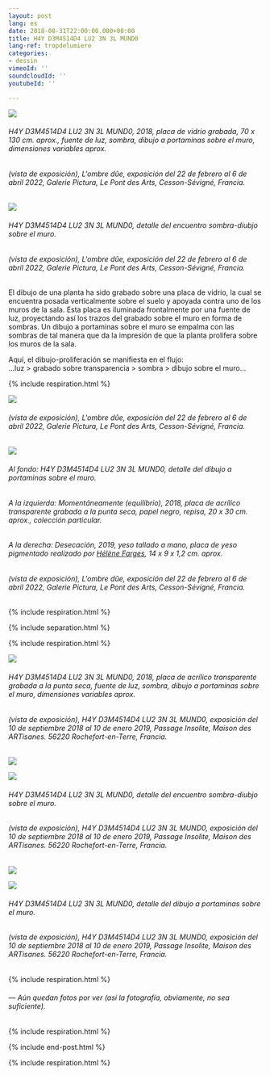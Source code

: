 ```yaml
---
layout: post
lang: es
date: 2018-08-31T22:00:00.000+00:00
title: H4Y D3M4514D4 LU2 3N 3L MUND0
lang-ref: tropdelumiere
categories:
- dessin
vimeoId: ''
soundcloudId: ''
youtubeId: ''

---
```

![](/mepierdoparaver/imgs/1l-y-4-tr0p-d3-lum13r3-d4n5-l3-m0nd3-2018-4-up.jpg)

###### _H4Y D3M4514D4 LU2 3N 3L MUND0_, 2018, placa de vidrio grabada, 70 x 130 cm. aprox., fuente de luz, sombra, dibujo a portaminas sobre el muro, dimensiones variables aprox.

###### (vista de exposición), _L'ombre dûe_, exposición del 22 de febrero al 6 de abril 2022, Galerie Pictura, Le Pont des Arts, Cesson-Sévigné, Francia.

![](/mepierdoparaver/imgs/1l-y-4-tr0p-d3-lum13r3-d4n5-l3-m0nd3-2018-3-up.jpg)

###### _H4Y D3M4514D4 LU2 3N 3L MUND0_, detalle del encuentro sombra-diubjo sobre el muro.

###### (vista de exposición), _L'ombre dûe_, exposición del 22 de febrero al 6 de abril 2022, Galerie Pictura, Le Pont des Arts, Cesson-Sévigné, Francia.

El dibujo de una planta ha sido grabado sobre una placa de vidrio, la cual se encuentra posada verticalmente sobre el suelo y apoyada contra uno de los muros de la sala. Esta placa es iluminada frontalmente por una fuente de luz, proyectando así los trazos del grabado sobre el muro en forma de sombras. Un dibujo a portaminas sobre el muro se empalma con las sombras de tal manera que da la impresión de que la planta prolifera sobre los muros de la sala.

Aquí, el dibujo-proliferación se manifiesta en el flujo:  
...luz > grabado sobre transparencia > sombra > dibujo sobre el muro...

{% include respiration.html %}

![](/mepierdoparaver/imgs/1l-y-4-tr0p-d3-lum13r3-d4n5-l3-m0nd3-2018-7-up.jpg)

###### (vista de exposición), _L'ombre dûe_, exposición del 22 de febrero al 6 de abril 2022, Galerie Pictura, Le Pont des Arts, Cesson-Sévigné, Francia.

![](/mepierdoparaver/imgs/1l-y-4-tr0p-d3-lum13r3-d4n5-l3-m0nd3-2018-5-up.jpg)

###### Al fondo: _H4Y D3M4514D4 LU2 3N 3L MUND0_, detalle del dibujo a portaminas sobre el muro.

###### A la izquierda: _Momentáneamente (equilibrio)_, 2018, placa de acrílico transparente grabada a la punta seca, papel negro, repisa, 20 x 30 cm. aprox., colección particular.

###### A la derecha: _Desecación_, 2019, yeso tallado a mano, placa de yeso pigmentado realizado por [Hélène Farges](https://helenefarges.net/), 14 x 9 x 1,2 cm. aprox.

###### (vista de exposición), _L'ombre dûe_, exposición del 22 de febrero al 6 de abril 2022, Galerie Pictura, Le Pont des Arts, Cesson-Sévigné, Francia.

{% include respiration.html %}

{% include separation.html %}

{% include respiration.html %}

![](/mepierdoparaver/imgs/enredaderas-passage-insolite-1-1-up.jpg)

###### _H4Y D3M4514D4 LU2 3N 3L MUND0_, 2018, placa de acrílico transparente grabada a la punta seca, fuente de luz, sombra, dibujo a portaminas sobre el muro, dimensiones variables aprox.

###### (vista de exposición), _H4Y D3M4514D4 LU2 3N 3L MUND0_, exposición del 10 de septiembre 2018 al 10 de enero 2019, Passage Insolite, Maison des ARTisanes. 56220 Rochefort-en-Terre, Francia.

![](/mepierdoparaver/imgs/enredaderas-passage-insolite-6-c-2-up.jpg)

![](/mepierdoparaver/imgs/enredaderas-passage-insolite-8-3-up.jpg)

###### _H4Y D3M4514D4 LU2 3N 3L MUND0_, detalle del encuentro sombra-diubjo sobre el muro.

###### (vista de exposición), _H4Y D3M4514D4 LU2 3N 3L MUND0_, exposición del 10 de septiembre 2018 al 10 de enero 2019, Passage Insolite, Maison des ARTisanes. 56220 Rochefort-en-Terre, Francia.

![](/mepierdoparaver/imgs/enredaderas-passage-insolite-21-5-up.jpg)

![](/mepierdoparaver/imgs/enredaderas-passage-insolite-19-4-up.jpg)

###### _H4Y D3M4514D4 LU2 3N 3L MUND0_, detalle del dibujo a portaminas sobre el muro.

###### (vista de exposición), _H4Y D3M4514D4 LU2 3N 3L MUND0_, exposición del 10 de septiembre 2018 al 10 de enero 2019, Passage Insolite, Maison des ARTisanes. 56220 Rochefort-en-Terre, Francia.

{% include respiration.html %}

###### — _Aún quedan fotos por ver (así la fotografía, obviamente, no sea suficiente)._

{% include respiration.html %}

{% include end-post.html %}

{% include respiration.html %}
